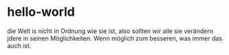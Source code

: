 # hello-world
die Welt is nicht in Ordnung wie sie ist, also sollten wir alle sie verändern jdere in seinen Möglichkeiten. Wenn möglich zum besseren, was immer das auch ist.
